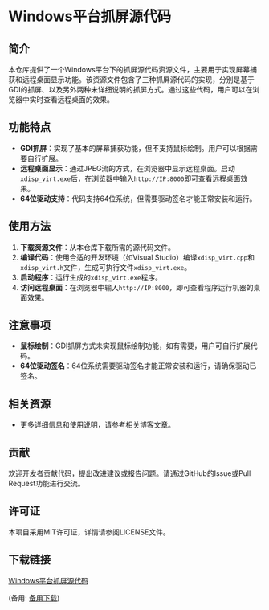 # Windows平台抓屏源代码

## 简介

本仓库提供了一个Windows平台下的抓屏源代码资源文件，主要用于实现屏幕捕获和远程桌面显示功能。该资源文件包含了三种抓屏源代码的实现，分别是基于GDI的抓屏、以及另外两种未详细说明的抓屏方式。通过这些代码，用户可以在浏览器中实时查看远程桌面的效果。

## 功能特点

- **GDI抓屏**：实现了基本的屏幕捕获功能，但不支持鼠标绘制。用户可以根据需要自行扩展。
- **远程桌面显示**：通过JPEG流的方式，在浏览器中显示远程桌面。启动`xdisp_virt.exe`后，在浏览器中输入`http://IP:8000`即可查看远程桌面效果。
- **64位驱动支持**：代码支持64位系统，但需要驱动签名才能正常安装和运行。

## 使用方法

1. **下载资源文件**：从本仓库下载所需的源代码文件。
2. **编译代码**：使用合适的开发环境（如Visual Studio）编译`xdisp_virt.cpp`和`xdisp_virt.h`文件，生成可执行文件`xdisp_virt.exe`。
3. **启动程序**：运行生成的`xdisp_virt.exe`程序。
4. **访问远程桌面**：在浏览器中输入`http://IP:8000`，即可查看程序运行机器的桌面效果。

## 注意事项

- **鼠标绘制**：GDI抓屏方式未实现鼠标绘制功能，如有需要，用户可自行扩展代码。
- **64位驱动签名**：64位系统需要驱动签名才能正常安装和运行，请确保驱动已签名。

## 相关资源

- 更多详细信息和使用说明，请参考相关博客文章。

## 贡献

欢迎开发者贡献代码，提出改进建议或报告问题。请通过GitHub的Issue或Pull Request功能进行交流。

## 许可证

本项目采用MIT许可证，详情请参阅LICENSE文件。

## 下载链接
[Windows平台抓屏源代码](https://pan.quark.cn/s/46280d18c71f) 

(备用: [备用下载](https://pan.baidu.com/s/1d-NJOe4ok4FaXteeIpf4ng?pwd=1234))

